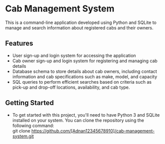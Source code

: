 # Cab Management System  
This is a command-line application developed using Python and SQLite to manage and search information about registered cabs and their owners.  

## Features
- User sign-up and login system for accessing the application
- Cab owner sign-up and login system for registering and managing cab details
- Database schema to store details about cab owners, including contact information and cab specifications such as make, model, and capacity
- SQL queries to perform efficient searches based on criteria such as pick-up and drop-off locations, availability, and cab type.
## Getting Started
- To get started with this project, you'll need to have Python 3 and SQLite installed on your system. You can clone the repository using the following command:  
git clone https://github.com/[Adnan12345678910]/cab-management-system.git
